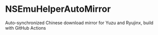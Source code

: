 # NSEmuHelperAutoMirror
Auto-synchronized Chinese download mirror for Yuzu and Ryujinx, build with GitHub Actions
